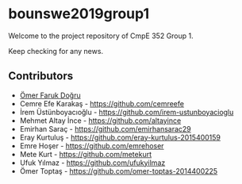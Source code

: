 # bounswe2019group1

Welcome to the project repository of CmpE 352 Group 1.

Keep checking for any news.

## Contributors

* [Ömer Faruk Doğru](https://github.com/dogruomerfaruk) <br/>
* Cemre Efe Karakaş - https://github.com/cemreefe<br/>
* İrem Üstünboyacıoğlu - https://github.com/irem-ustunboyacioglu<br/>
* Mehmet Altay İnce - https://github.com/altayince<br/>
* Emirhan Saraç - https://github.com/emirhansarac29<br/>
* Eray Kurtuluş - https://github.com/eray-kurtulus-2015400159<br/>
* Emre Hoşer - https://github.com/emrehoser<br/>
* Mete Kurt - https://github.com/metekurt<br/>
* Ufuk Yılmaz - https://github.com/ufukyilmaz<br/>
* Ömer Toptaş - https://github.com/omer-toptas-2014400225<br/>
